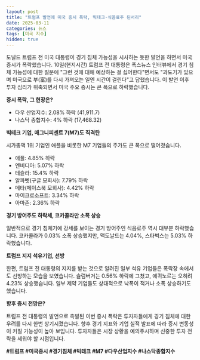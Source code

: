```yaml
---
layout: post
title: "트럼프 발언에 미국 증시 폭락, 빅테크·식음료주 된서리"
date: 2025-03-11
categories: 뉴스
tags: [미국 지수]
hidden: true
---
```


도널드 트럼프 전 미국 대통령이 경기 침체 가능성을 시사하는 듯한 발언을 하면서 미국 증시가 폭락했습니다. 10일(현지시간) 트럼프 전 대통령은 폭스뉴스 인터뷰에서 경기 침체 가능성에 대한 질문에 "그런 것에 대해 예상하는 걸 싫어한다"면서도 "과도기가 있으며 미국으로 부(富)를 다시 가져오는 일엔 시간이 걸린다"고 답했습니다. 이 발언 이후 투자 심리가 위축되면서 미국 주요 증시는 큰 폭으로 하락했습니다.

**증시 폭락, 그 현장은?**

* 다우 산업지수: 2.08% 하락 (41,911.7)
* 나스닥 종합지수: 4% 하락 (17,468.32)

**빅테크 기업, 매그니피센트 7(M7)도 직격탄**

시가총액 1위 기업인 애플을 비롯한 M7 기업들의 주가도 큰 폭으로 떨어졌습니다.

* 애플: 4.85% 하락
* 엔비디아: 5.07% 하락
* 테슬라: 15.4% 하락
* 알파벳(구글 모회사): 7.79% 하락
* 메타(페이스북 모회사): 4.42% 하락
* 마이크로소프트: 3.34% 하락
* 아마존: 2.36% 하락

**경기 방어주도 하락세, 코카콜라만 소폭 상승**

일반적으로 경기 침체기에 강세를 보이는 경기 방어주인 식음료주 역시 대부분 하락했습니다. 코카콜라가 0.03% 소폭 상승했지만, 맥도날드는 4.04%, 스타벅스는 5.03% 하락했습니다.

**트럼프 지지 석유기업, 선방**

한편, 트럼프 전 대통령의 지지를 받는 것으로 알려진 일부 석유 기업들은 폭락장 속에서도 선방하는 모습을 보였습니다. 슐럼버거는 0.56% 하락에 그쳤고, 에퀴노르는 오히려 4.23% 상승했습니다. 일부 제약 기업들도 상대적으로 낙폭이 적거나 소폭 상승하기도 했습니다.


**향후 증시 전망은?**

트럼프 전 대통령의 발언으로 촉발된 이번 증시 폭락은 투자자들에게 경기 침체에 대한 우려를 다시 한번 상기시켰습니다. 향후 경기 지표와 기업 실적 발표에 따라 증시 변동성이 커질 가능성이 높아 보입니다.  투자자들은 시장 상황을 예의주시하며 신중한 투자 전략을 세워야 할 시점입니다.


**#트럼프 #미국증시 #경기침체 #빅테크 #M7 #다우산업지수 #나스닥종합지수**
